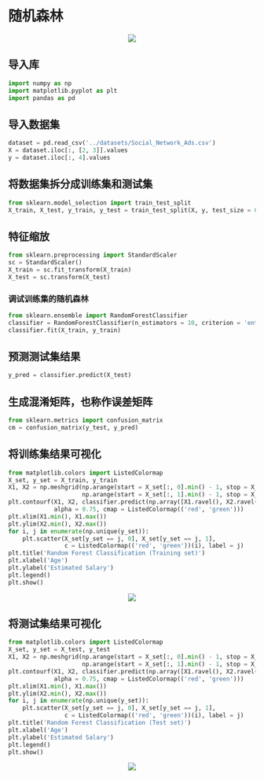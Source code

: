 # 随机森林

<p align="center">
  <img src="http://ww1.sinaimg.cn/large/007Rnr4nly1ga0qrloyzjj30m81jkkao.jpg">
</p>

## 导入库
```Python
import numpy as np
import matplotlib.pyplot as plt
import pandas as pd
```
## 导入数据集
```python
dataset = pd.read_csv('../datasets/Social_Network_Ads.csv')
X = dataset.iloc[:, [2, 3]].values
y = dataset.iloc[:, 4].values
```
## 将数据集拆分成训练集和测试集
```python
from sklearn.model_selection import train_test_split
X_train, X_test, y_train, y_test = train_test_split(X, y, test_size = 0.25, random_state = 0)
```
## 特征缩放
```python
from sklearn.preprocessing import StandardScaler
sc = StandardScaler()
X_train = sc.fit_transform(X_train)
X_test = sc.transform(X_test)
```
### 调试训练集的随机森林
```python
from sklearn.ensemble import RandomForestClassifier
classifier = RandomForestClassifier(n_estimators = 10, criterion = 'entropy', random_state = 0)
classifier.fit(X_train, y_train)
```
## 预测测试集结果
```python
y_pred = classifier.predict(X_test)
```
## 生成混淆矩阵，也称作误差矩阵
```python
from sklearn.metrics import confusion_matrix
cm = confusion_matrix(y_test, y_pred)
```
## 将训练集结果可视化
```python
from matplotlib.colors import ListedColormap
X_set, y_set = X_train, y_train
X1, X2 = np.meshgrid(np.arange(start = X_set[:, 0].min() - 1, stop = X_set[:, 0].max() + 1, step = 0.01),
                     np.arange(start = X_set[:, 1].min() - 1, stop = X_set[:, 1].max() + 1, step = 0.01))
plt.contourf(X1, X2, classifier.predict(np.array([X1.ravel(), X2.ravel()]).T).reshape(X1.shape),
             alpha = 0.75, cmap = ListedColormap(('red', 'green')))
plt.xlim(X1.min(), X1.max())
plt.ylim(X2.min(), X2.max())
for i, j in enumerate(np.unique(y_set)):
    plt.scatter(X_set[y_set == j, 0], X_set[y_set == j, 1],
                c = ListedColormap(('red', 'green'))(i), label = j)
plt.title('Random Forest Classification (Training set)')
plt.xlabel('Age')
plt.ylabel('Estimated Salary')
plt.legend()
plt.show()
```

<p align="center">
  <img src="https://github.com/AnnaXJGe/100-Days-Of-ML-Code/blob/master/Info-graphs/random_forest_classification_training_set.png">
</p>

## 将测试集结果可视化
```python
from matplotlib.colors import ListedColormap
X_set, y_set = X_test, y_test
X1, X2 = np.meshgrid(np.arange(start = X_set[:, 0].min() - 1, stop = X_set[:, 0].max() + 1, step = 0.01),
                     np.arange(start = X_set[:, 1].min() - 1, stop = X_set[:, 1].max() + 1, step = 0.01))
plt.contourf(X1, X2, classifier.predict(np.array([X1.ravel(), X2.ravel()]).T).reshape(X1.shape),
             alpha = 0.75, cmap = ListedColormap(('red', 'green')))
plt.xlim(X1.min(), X1.max())
plt.ylim(X2.min(), X2.max())
for i, j in enumerate(np.unique(y_set)):
    plt.scatter(X_set[y_set == j, 0], X_set[y_set == j, 1],
                c = ListedColormap(('red', 'green'))(i), label = j)
plt.title('Random Forest Classification (Test set)')
plt.xlabel('Age')
plt.ylabel('Estimated Salary')
plt.legend()
plt.show()
```

<p align="center">
  <img src="https://github.com/AnnaXJGe/100-Days-Of-ML-Code/blob/master/Info-graphs/random_forest_classification_test_set.png">
</p>
